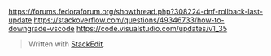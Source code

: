 
https://forums.fedoraforum.org/showthread.php?308224-dnf-rollback-last-update
https://stackoverflow.com/questions/49346733/how-to-downgrade-vscode
https://code.visualstudio.com/updates/v1_35

> Written with [StackEdit](https://stackedit.io/).
<!--stackedit_data:
eyJoaXN0b3J5IjpbLTEyMjI3ODE4MzFdfQ==
-->